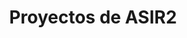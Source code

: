 ---
meta: 
  - property: "og:image"
    content: /assets/img/proyectos.jpeg
  - name: "twitter:image:src"
    content: https://informaticacifpvg.netlify.app/assets/img/proyectos.jpeg
home: true
icon: folder
title: Proyectos de ASIR2
heroText: Proyectos de ASIR2
tagline: Departamento de Informática. CIFP Virgen de Gracia.

features:
  
  - title: Redes corporativas 💻
    details: 2018 - Auditoría de seguridad en redes corporativas
    link: /proyectos/asir2_redescorporativas_2020/
  
  - title: Puertollano - Ciudad inteligente 🌳
    details: 2020 - Puertollano - Ciudad inteligente
    link: /proyectos/asir2_ciudadinteligente_2020/

  - title: MCCraft 💻
    details: 2020 - Servidor MCCraft
    link: /proyectos/asir2_servidormcraft_2020/

  - title: App Web de Inglés 📚
    details: 2020 - App Web de Inglés
    link: /proyectos/asir2_academiaingles_2020/

  - title: Autodiet 🍴
    details: 2020 - Autodiet
    link: /proyectos/asir2_autodiet_2020/

comment: false
---